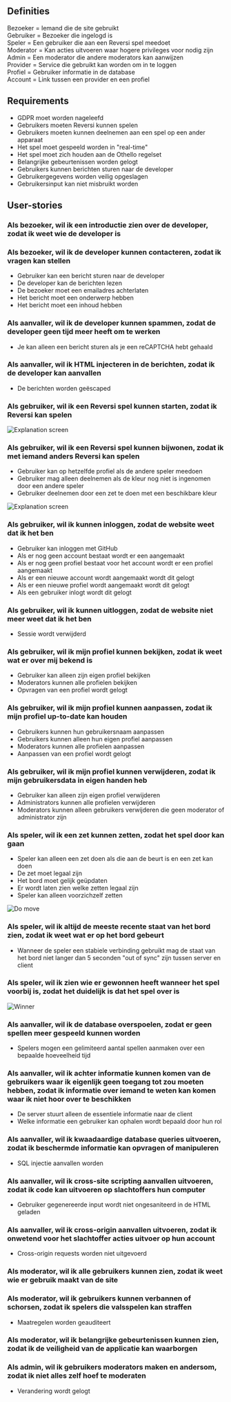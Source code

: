## Definities
Bezoeker = Iemand die de site gebruikt  
Gebruiker = Bezoeker die ingelogd is  
Speler = Een gebruiker die aan een Reversi spel meedoet  
Moderator = Kan acties uitvoeren waar hogere privileges voor nodig zijn  
Admin = Een moderator die andere moderators kan aanwijzen  
Provider = Service die gebruikt kan worden om in te loggen  
Profiel = Gebruiker informatie in de database  
Account = Link tussen een provider en een profiel  

## Requirements
- GDPR moet worden nageleefd
- Gebruikers moeten Reversi kunnen spelen
- Gebruikers moeten kunnen deelnemen aan een spel op een ander apparaat
- Het spel moet gespeeld worden in "real-time"
- Het spel moet zich houden aan de Othello regelset
- Belangrijke gebeurtenissen worden gelogt
- Gebruikers kunnen berichten sturen naar de developer
- Gebruikergegevens worden veilig opgeslagen
- Gebruikersinput kan niet misbruikt worden

## User-stories

### Als bezoeker, wil ik een introductie zien over de developer, zodat ik weet wie de developer is

### Als bezoeker, wil ik de developer kunnen contacteren, zodat ik vragen kan stellen
- Gebruiker kan een bericht sturen naar de developer
- De developer kan de berichten lezen
- De bezoeker moet een emailadres achterlaten
- Het bericht moet een onderwerp hebben
- Het bericht moet een inhoud hebben

### Als aanvaller, wil ik de developer kunnen spammen, zodat de developer geen tijd meer heeft om te werken
- Je kan alleen een bericht sturen als je een reCAPTCHA hebt gehaald

### Als aanvaller, wil ik HTML injecteren in de berichten, zodat ik de developer kan aanvallen
- De berichten worden geëscaped

### Als gebruiker, wil ik een Reversi spel kunnen starten, zodat ik Reversi kan spelen

![Explanation screen](./images/Explanation_Screen.png)

### Als gebruiker, wil ik een Reversi spel kunnen bijwonen, zodat ik met iemand anders Reversi kan spelen

- Gebruiker kan op hetzelfde profiel als de andere speler meedoen
- Gebruiker mag alleen deelnemen als de kleur nog niet is ingenomen door een andere speler
- Gebruiker deelnemen door een zet te doen met een beschikbare kleur

![Explanation screen](./images/Game_screen.png)

### Als gebruiker, wil ik kunnen inloggen, zodat de website weet dat ik het ben
- Gebruiker kan inloggen met GitHub
- Als er nog geen account bestaat wordt er een aangemaakt
- Als er nog geen profiel bestaat voor het account wordt er een profiel aangemaakt
- Als er een nieuwe account wordt aangemaakt wordt dit gelogt
- Als er een nieuwe profiel wordt aangemaakt wordt dit gelogt
- Als een gebruiker inlogt wordt dit gelogt

### Als gebruiker, wil ik kunnen uitloggen, zodat de website niet meer weet dat ik het ben
- Sessie wordt verwijderd

### Als gebruiker, wil ik mijn profiel kunnen bekijken, zodat ik weet wat er over mij bekend is
- Gebruiker kan alleen zijn eigen profiel bekijken
- Moderators kunnen alle profielen bekijken
- Opvragen van een profiel wordt gelogt

### Als gebruiker, wil ik mijn profiel kunnen aanpassen, zodat ik mijn profiel up-to-date kan houden
- Gebruikers kunnen hun gebruikersnaam aanpassen
- Gebruikers kunnen alleen hun eigen profiel aanpassen
- Moderators kunnen alle profielen aanpassen
- Aanpassen van een profiel wordt gelogt

### Als gebruiker, wil ik mijn profiel kunnen verwijderen, zodat ik mijn gebruikersdata in eigen handen heb
- Gebruiker kan alleen zijn eigen profiel verwijderen
- Administrators kunnen alle profielen verwijderen
- Moderators kunnen alleen gebruikers verwijderen die geen moderator of administrator zijn

### Als speler, wil ik een zet kunnen zetten, zodat het spel door kan gaan

- Speler kan alleen een zet doen als die aan de beurt is en een zet kan doen
- De zet moet legaal zijn
- Het bord moet gelijk geüpdaten
- Er wordt laten zien welke zetten legaal zijn
- Speler kan alleen voorzichzelf zetten

![Do move](./images/Do_move.png)

### Als speler, wil ik altijd de meeste recente staat van het bord zien, zodat ik weet wat er op het bord gebeurt

- Wanneer de speler een stabiele verbinding gebruikt mag de staat van het bord niet langer dan 5 seconden "out of sync" zijn tussen server en client

### Als speler, wil ik zien wie er gewonnen heeft wanneer het spel voorbij is, zodat het duidelijk is dat het spel over is

![Winner](./images/Winner.png)

### Als aanvaller, wil ik de database overspoelen, zodat er geen spellen meer gespeeld kunnen worden

- Spelers mogen een gelimiteerd aantal spellen aanmaken over een bepaalde hoeveelheid tijd

### Als aanvaller, wil ik achter informatie kunnen komen van de gebruikers waar ik eigenlijk geen toegang tot zou moeten hebben, zodat ik informatie over iemand te weten kan komen waar ik niet hoor over te beschikken

- De server stuurt alleen de essentiele informatie naar de client
- Welke informatie een gebruiker kan ophalen wordt bepaald door hun rol

### Als aanvaller, wil ik kwaadaardige database queries uitvoeren, zodat ik beschermde informatie kan opvragen of manipuleren
- SQL injectie aanvallen worden 

### Als aanvaller, wil ik cross-site scripting aanvallen uitvoeren, zodat ik code kan uitvoeren op slachtoffers hun computer
- Gebruiker gegenereerde input wordt niet ongesaniteerd in de HTML geladen

### Als aanvaller, wil ik cross-origin aanvallen uitvoeren, zodat ik onwetend voor het slachtoffer acties uitvoer op hun account
- Cross-origin requests worden niet uitgevoerd

### Als moderator, wil ik alle gebruikers kunnen zien, zodat ik weet wie er gebruik maakt van de site

### Als moderator, wil ik gebruikers kunnen verbannen of schorsen, zodat ik spelers die valsspelen kan straffen

- Maatregelen worden geauditeert

### Als moderator, wil ik belangrijke gebeurtenissen kunnen zien, zodat ik de veiligheid van de applicatie kan waarborgen

### Als admin, wil ik gebruikers moderators maken en andersom, zodat ik niet alles zelf hoef te moderaten
- Verandering wordt gelogt
